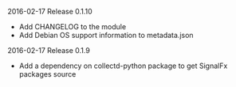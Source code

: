 2016-02-17 Release 0.1.10

  * Add CHANGELOG to the module
  * Add Debian OS support information to metadata.json

2016-02-17 Release 0.1.9

  * Add a dependency on collectd-python package to get SignalFx packages source
